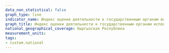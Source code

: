 ```yaml
---
data_non_statistical: false
graph_type: line
indicator_name: Индекс оценки деятельности к государственным органам исполнительной власти
graph_title: Индекс оценки деятельности к государственным органам исполнительной власти
national_geographical_coverage: Кыргызская Республика
measurement_units: 
tags:
- custom.national
---
```

